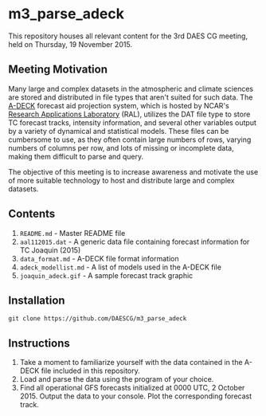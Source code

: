 m3_parse_adeck
==============

This repository houses all relevant content for the 3rd DAES CG meeting, held
on Thursday, 19 November 2015.

Meeting Motivation
------------------
Many large and complex datasets in the atmospheric and climate sciences are
stored and distributed in file types that aren't suited for such data. The
[A-DECK](http://www.ral.ucar.edu/hurricanes/repository) forecast aid projection system,
which is hosted by NCAR's [Research Applications Laboratory](https://ral.ucar.edu/)
(RAL), utilizes the DAT file type to store TC forecast tracks, intensity
information, and several other variables output by a variety of dynamical and
statistical models. These files can be cumbersome to use, as they often contain
large numbers of rows, varying numbers of columns per row, and lots of missing
or incomplete data, making them difficult to parse and query.

The objective of this meeting is to increase awareness and motivate the use of
more suitable technology to host and distribute large and complex datasets.

Contents
--------
1. `README.md`          - Master README file
2. `aal112015.dat`      - A generic data file containing forecast information for TC Joaquin (2015)
3. `data_format.md`     - A-DECK file format information
4. `adeck_modellist.md` - A list of models used in the A-DECK file
5. `joaquin_adeck.gif`  - A sample forecast track graphic

Installation
------------
```
git clone https://github.com/DAESCG/m3_parse_adeck
```

Instructions
------------
1. Take a moment to familiarize yourself with the data contained in the A-DECK file included in this repository.
2. Load and parse the data using the program of your choice.
3. Find all operational GFS forecasts initialized at 0000 UTC, 2 October 2015. Output the data to your console. Plot the corresponding forecast track.
